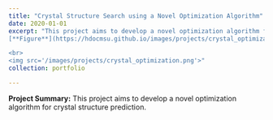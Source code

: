 ```yaml
---
title: "Crystal Structure Search using a Novel Optimization Algorithm"
date: 2020-01-01
excerpt: "This project aims to develop a novel optimization algorithm for crystal structure prediction.
[**Figure**](https://hdocmsu.github.io/images/projects/crystal_optimization.png)

<br>
<img src='/images/projects/crystal_optimization.png'>"
collection: portfolio

---
```


**Project Summary:** This project aims to develop a novel optimization algorithm for crystal structure prediction.
